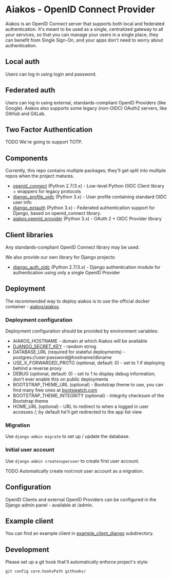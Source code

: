 # Aiakos - OpenID Connect Provider

Aiakos is an OpenID Connect server that supports both local and federated authentication. It's meant to be used as a single, centralized gateway to all your services, so that you can manage your users in a single place, they can benefit from Single Sign-On, and your apps don't need to worry about authentication.

## Local auth
Users can log in using login and password.

## Federated auth
Users can log in using external, standards-compliant OpenID Providers (like Google). Aiakos also supports some legacy (non-OIDC) OAuth2 servers, like GitHub and GitLab.

## Two Factor Authentication
TODO We're going to support TOTP.

## Components
Currently, this repo contains multiple packages; they'll get split into multiple repos when the project matures.

* [openid_connect](openid_connect) (Python 2.7/3.x) - Low-level Python OIDC Client library + wrappers for legacy protocols
* [django_profile_oidc](django_profile_oidc) (Python 3.x) - User profile containing standard OIDC user info
* [django_extauth](django_extauth) (Python 3.x) - Federated authentication support for Django, based on openid_connect library.
* [aiakos.openid_provider](aiakos/openid_provider) (Python 3.x) - OAuth 2 + OIDC Provider library

## Client libraries
Any standards-compliant OpenID Connect library may be used.

We also provide our own library for Django projects:
* [django_auth_oidc](django_auth_oidc) (Python 2.7/3.x) - Django authentication module for authentication using only a single OpenID Provider

## Deployment

The recommended way to deploy aiakos is to use the official docker container - [aiakos/aiakos](https://hub.docker.com/r/aiakos/aiakos).

### Deployment configuration
Deployment configuration should be provided by environment variables:

* AIAKOS_HOSTNAME - domain at which Aiakos will be available
* [DJANGO_SECRET_KEY](https://docs.djangoproject.com/en/1.10/ref/settings/#secret-key) - random string
* DATABASE_URL (required for stateful deployments) - postgres://user:password@hostname/dbname
* USE_X_FORWARDED_PROTO (optional, default: 0) - set to 1 if deploying behind a reverse proxy
* DEBUG (optional, default: 0) - set to 1 to display debug information; don't ever enable this on public deployments
* BOOTSTRAP_THEME_URL (optional) - Bootstrap theme to use, you can find many free ones at [bootswatch.com](https://bootswatch.com/)
* BOOTSTRAP_THEME_INTEGRITY (optional) - Integrity checksum of the Bootstrap theme
* HOME_URL (optional) - URL to redirect to when a logged in user accesses /; by default he'll get redirected to the app list view

### Migration
Use `django-admin migrate` to set up / update the database.

### Initial user account
Use `django-admin createsuperuser` to create first user account.

TODO Automatically create root:root user account as a migration.

## Configuration
OpenID Clients and external OpenID Providers can be configured in the Django admin panel - available at /admin.

## Example client
You can find an example client in [example_client_django](example_client_django) subdirectory.

## Development
Please set up a git hook that'll automatically enforce project's style:

	git config core.hooksPath githooks/
